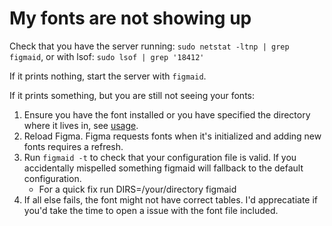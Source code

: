 # My fonts are not showing up

Check that you have the server running: `sudo netstat -ltnp | grep figmaid`, or with lsof: `sudo lsof | grep '18412'`
   
If it prints nothing, start the server with `figmaid`. 

If it prints something, but you are still not seeing your fonts:

1. Ensure you have the font installed or you have specified the directory where it lives in, see [usage](../usage.md).
2. Reload Figma. Figma requests fonts when it's initialized and adding new fonts requires a refresh.
3. Run `figmaid -t` to check that your configuration file is valid. If you accidentally mispelled something figmaid will fallback to the default configuration.
   -  For a quick fix run DIRS=/your/directory figmaid
4. If all else fails, the font might not have correct tables. I'd apprecatiate if you'd take the time to open a issue with the font file included.

